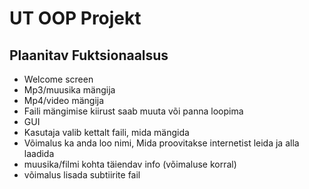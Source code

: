 # UT OOP Projekt
## Plaanitav Fuktsionaalsus
* Welcome screen
* Mp3/muusika mängija
* Mp4/video mängija
* Faili mängimise kiirust saab muuta või panna loopima
* GUI
* Kasutaja valib kettalt faili, mida mängida
* Võimalus ka anda loo nimi, Mida proovitakse internetist leida ja alla laadida
* muusika/filmi kohta täiendav info (võimaluse korral)
* võimalus lisada subtiirite fail
